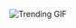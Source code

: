 
<!-- GIF_SECTION -->
![Trending GIF](https://media1.giphy.com/media/v1.Y2lkPThiYjIxNzcyZDZudmgzaWIzNW9zMDd6YWdtMGJpc216anQ0YXVrNmo0OTNmbzZsZCZlcD12MV9naWZzX3NlYXJjaCZjdD1n/EZr27ZbJwmjE9PGyLN/giphy.gif)
<!-- END_GIF_SECTION -->
